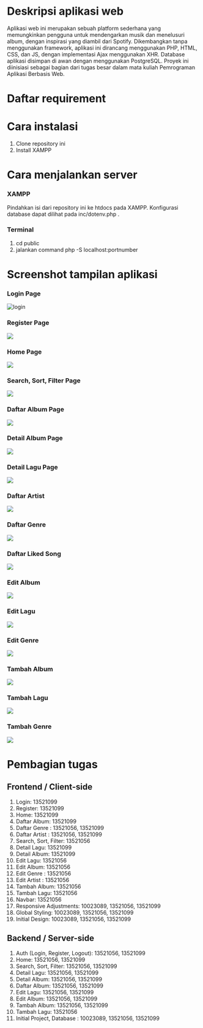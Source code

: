 # Deskripsi aplikasi web

Aplikasi web ini merupakan sebuah platform sederhana yang memungkinkan pengguna untuk mendengarkan musik dan menelusuri album, dengan inspirasi yang diambil dari Spotify. Dikembangkan tanpa menggunakan framework, aplikasi ini dirancang menggunakan PHP, HTML, CSS, dan JS, dengan implementasi Ajax menggunakan XHR. Database aplikasi disimpan di awan dengan menggunakan PostgreSQL. Proyek ini diinisiasi sebagai bagian dari tugas besar dalam mata kuliah Pemrograman Aplikasi Berbasis Web.

# Daftar requirement

# Cara instalasi

1. Clone repository ini
2. Install XAMPP

# Cara menjalankan server

### XAMPP

Pindahkan isi dari repository ini ke htdocs pada XAMPP. Konfigurasi database dapat dilihat pada inc/dotenv.php .

### Terminal 

1. cd public
2. jalankan command php -S localhost:portnumber

# Screenshot tampilan aplikasi

### Login Page

![login](ss/login.png)

### Register Page

![](ss/register.png)

### Home Page

![](ss/home.png)

### Search, Sort, Filter Page

![](ss/search.png)

### Daftar Album Page

![](ss/albums.png)

### Detail Album Page

![](ss/album.png)

### Detail Lagu Page

![](ss/music.png)

### Daftar Artist

![](ss/artist.png)

### Daftar Genre

![](ss/genres.png)

### Daftar Liked Song

![](ss/liked.png)

### Edit Album

![](ss/editalbum.png)

### Edit Lagu

![](ss/editsong.png)

### Edit Genre

![](ss/genreedit.png)

### Tambah Album

![](ss/addalbum.png)

### Tambah Lagu

![](ss/addsong.png)

### Tambah Genre

![](ss/genreinput.png)

# Pembagian tugas

## Frontend / Client-side

1. Login: 13521099
2. Register: 13521099
3. Home: 13521099
4. Daftar Album: 13521099
5. Daftar Genre : 13521056, 13521099
6. Daftar Artist : 13521056, 13521099
5. Search, Sort, Filter: 13521056
6. Detail Lagu: 13521099
7. Detail Album: 13521099
8. Edit Lagu: 13521056
9. Edit Album: 13521056
10. Edit Genre : 13521056
11. Edit Artist : 13521056
10. Tambah Album: 13521056
11. Tambah Lagu: 13521056
14. Navbar: 13521056
15. Responsive Adjustments: 10023089, 13521056, 13521099
16. Global Styling: 10023089, 13521056, 13521099
17. Initial Design: 10023089, 13521056, 13521099

## Backend / Server-side

1. Auth (Login, Register, Logout): 13521056, 13521099
3. Home: 13521056, 13521099
4. Search, Sort, Filter: 13521056, 13521099
5. Detail Lagu: 13521056, 13521099
6. Detail Album: 13521056, 13521099
7. Daftar Album: 13521056, 13521099
8. Edit Lagu: 13521056, 13521099
9. Edit Album: 13521056, 13521099
10. Tambah Album: 13521056, 13521099
11. Tambah Lagu: 13521056
13. Initial Project, Database : 10023089, 13521056, 13521099

